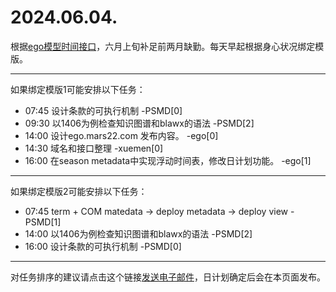 # 2024.06.04.

根据[ego模型时间接口](https://gitee.com/hyg/blog/blob/master/timeflow.md)，六月上旬补足前两月缺勤。每天早起根据身心状况绑定模版。

---
如果绑定模版1可能安排以下任务：

- 07:45	设计条款的可执行机制 -PSMD[0]
- 09:30	以1406为例检查知识图谱和blawx的语法 -PSMD[2]
- 14:00	设计ego.mars22.com 发布内容。 -ego[0]
- 14:30	域名和接口整理 -xuemen[0]
- 16:00	在season metadata中实现浮动时间表，修改日计划功能。 -ego[1]

---
如果绑定模版2可能安排以下任务：

- 07:45	term + COM matedata -> deploy metadata -> deploy view -PSMD[1]
- 14:00	以1406为例检查知识图谱和blawx的语法 -PSMD[2]
- 16:00	设计条款的可执行机制 -PSMD[0]

---
对任务排序的建议请点击这个链接<a href="mailto:huangyg@mars22.com?subject=关于2024.06.04.任务排序的建议&body=date: 20240604%0D%0Afile: ../../blog/release/time/d.20240604.md%0D%0A---请勿修改邮件主题及以上内容---%0D%0A">发送电子邮件</a>，日计划确定后会在本页面发布。